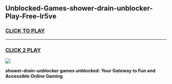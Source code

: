 
## Unblocked-Games-shower-drain-unblocker-Play-Free-lr5ve
<h3>
<a href="https://premium76.site?title=shower-drain-unblocker&ref=21A">CLICK TO PLAY</a></h3>
<hr>

<h3>
<a href="https://premium76.site?title=shower-drain-unblocker&ref=21A">CLICK 2 PLAY</a>
  
</h3>

<a href="https://premium76.site?title=shower-drain-unblocker&ref=21A"><img src="https://clearcache.store/games.png"></a>


**shower-drain-unblocker games unblocked: Your Gateway to Fun and Accessible Online Gaming**

